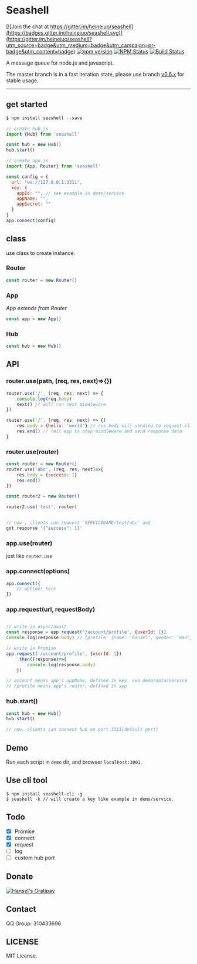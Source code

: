 # Seashell

[![Join the chat at https://gitter.im/heineiuo/seashell](https://badges.gitter.im/heineiuo/seashell.svg)](https://gitter.im/heineiuo/seashell?utm_source=badge&utm_medium=badge&utm_campaign=pr-badge&utm_content=badge)
[![npm version](https://img.shields.io/npm/v/seashell.svg?style=flat-square)](https://www.npmjs.com/package/seashell)
[![NPM Status](http://img.shields.io/npm/dm/seashell.svg?style=flat-square)](https://www.npmjs.org/package/seashell)
[![Build Status](http://img.shields.io/travis/heineiuo/seashell/master.svg?style=flat-square)](https://travis-ci.org/heineiuo/seashell)

A message queue for node.js and javascript.

The master branch is in a fast iteration state, please use branch [v0.6.x](https://github.com/heineiuo/seashell/tree/v0.6.x) for stable usage.

---


## get started

```javascript
$ npm install seashell --save

// create hub.js
import {Hub} from 'seashell'

const hub = new Hub()
hub.start()

// create app.js
import {App, Router} from 'seashell'

const config = {
  url: "ws://127.0.0.1:3311",
  key: {
    appId: "", // see example in demo/service
    appName: "",
    appSecret: ""
  }
}
app.connect(config)

```

## class

use class to create instance.

### Router

```javascript
const router = new Router()
```

### App

*App extends from Router*

```javascript
const app = new App()
```

### Hub

```javascript
const hub = new Hub()
```

## API

### router.use(path, (req, res, next)=>{})

```javascript
router.use('/', (req, res, next) => {
    console.log(req.body)
    next() // will run next middleware
})

router.use('/', (req, res, next) => {)
    res.body = {hello: 'world'} // res.body will sending to request client
    res.end() // tell app to stop middleware and send response data
}
```

### router.use(router)

```javascript
const router = new Router()
router.use('abc', (req, res, next)=>{
    res.body = {success: 1}
    res.end()
})

const router2 = new Router()

router2.use('test', router)


// now , clients can request 'SERVICENAME/test/abc' and
got response '{"success": 1}'

```

### app.use(router)

just like `router.use`

### app.connect(options)

```javascript
app.connect({
    // options here
})
```

### app.request(url, requestBody)


```javascript

// write in async/await
const response = app.request('/account/profile', {userId: 1})
console.log(response.body) // {profile: {name: 'hansel', gender: 'man'}}

// write in Promise
app.request('/account/profile', {userId: 1})
    .then((response)=>{
        console.log(response.body)
    })

// account means app's appName, defined in key. sea demo/data/service
// /profile means app's router, defined in app

```

### hub.start()

```javascript
const hub = new Hub()
hub.start()

// now, clients can connect hub on port 3311(default port)


```

## Demo

Run each script in `demo` dir, and browser `localhost:3001`.




## Use cli tool

```shell
$ npm install seashell-cli -g
$ seashell -k // will create a key like example in demo/service.
```


## Todo

- [x] Promise
- [x] connect
- [x] request
- [ ] log
- [ ] custom hub port

## Donate

[![Hansel's Gratipay](https://img.shields.io/gratipay/heineiuo.svg)](https://gratipay.com/~heineiuo/)


## Contact 

QQ Group: 310433696


## LICENSE

MIT License.
